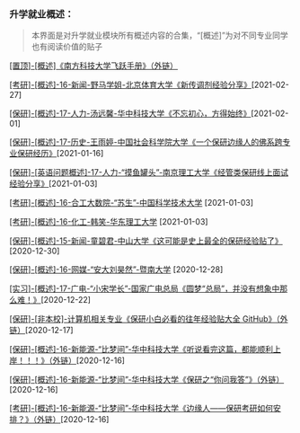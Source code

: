 ### 升学就业概述：

> 本界面是对升学就业模块所有概述内容的合集，“[概述]”为对不同专业同学也有阅读价值的贴子

[[置顶]-[概述]《南方科技大学飞跃手册》（外链）](https://sustech-application.github.io/2020-Fall/#/)

[[考研]-[概述]-16-新闻-野马学姐-北京体育大学《新传调剂经验分享》](升学就业/新闻传播学院/16-新闻-野马学姐.md)[2021-02-27]

[[保研]-[概述]-17-人力-汤远馨-华中科技大学《不忘初心，方得始终》](升学就业/商学院/17-人力-汤远馨.md)[2021-02-01]

[[保研]-[概述]-17-历史-王雨婷-中国社会科学院大学《一个保研边缘人的佛系跨专业保研经历》](升学就业/历史学院/17-历史-王雨婷.md)[2021-01-16]

[[保研]-[英语问题概述]-17-人力-“摸鱼罐头”-南京理工大学《经管类保研线上面试经验分享》](升学就业/商学院/17-人力-摸鱼罐头.md)[2021-01-03]

[[考研]-[概述]-16-合工大数院-“苏生”-中国科学技术大学](升学就业/数学科学学院/16-数学-苏生.md) [2021-01-03]

[[考研]-[概述]-16-化工-韩笑-华东理工大学](升学就业/化学化工学院/16-化工-韩笑.md) [2021-01-03]

[[保研]-[概述]-15-新闻-童碧君-中山大学《这可能是史上最全的保研经验贴了》](升学就业/新闻传播学院/15-新闻-童碧君.md)[2020-12-30]

[[保研]-[概述]-16-网媒-“安大刘昊然”-暨南大学](升学就业/新闻传播学院/16-网媒-陈少宏.md) [2020-12-28]

[[实习]-[概述]-17-广电-“小宋学长”-国家广电总局《圆梦“总局”，并没有想象中那么难！》](升学就业/新闻传播学院/17-广电-小宋学长2.md)[2020-12-22]

[[保研]-[非本校]-计算机相关专业《保研小白必看的往年经验贴大全 GitHub》（外链）](https://github.com/richardodliu/CS-BAOYAN)[2020-12-17]

[[保研]-[概述]-16-新能源-“比梦间”-华中科技大学《听说看完这篇，都能顺利上岸！！！》（外链）](https://mp.weixin.qq.com/s/9wnZbJ0GJfHSdcnCBfL4kw)[2020-12-16]

[[保研]-[概述]-16-新能源-“比梦间”-华中科技大学《保研之“你问我答”》（外链）](https://mp.weixin.qq.com/s/aDhJGT2eh-nDZEbzpfmo_g) [2020-12-16]

[[考研]-[概述]-16-新能源-“比梦间”-华中科技大学《边缘人——保研考研如何安排？》（外链）](https://mp.weixin.qq.com/s/HlVGjKsaSD7nmsXg3MBY0Q)[2020-12-16]